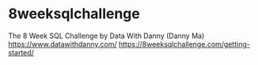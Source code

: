# 8weeksqlchallenge
The 8 Week SQL Challenge by Data With Danny (Danny Ma)
https://www.datawithdanny.com/
https://8weeksqlchallenge.com/getting-started/
